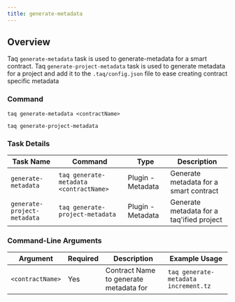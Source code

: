 ```yaml
---
title: generate-metadata
---
```


## Overview

Taq `generate-metadata` task is used to generate-metadata for a smart contract.
Taq `generate-project-metadata` task is used to generate metadata for a project and add it to the `.taq/config.json` file to ease creating contract specific metadata


### Command

```shell
taq generate-metadata <contractName> 
```

```shell
taq generate-project-metadata 
```

### Task Details
 
| Task Name                   | Command                                  | Type              | Description                                | 
|-----------------------------|------------------------------------------|-------------------|--------------------------------------------|
| `generate-metadata`         | `taq generate-metadata <contractName>`   | Plugin - Metadata | Generate metadata for a smart contract     |
| `generate-project-metadata` | `taq generate-project-metadata`          | Plugin - Metadata | Generate metadata for a taq'ified project  |

### Command-Line Arguments

| Argument         | Required | Description                              | Example Usage                       |
|------------------| -------- |------------------------------------------|-------------------------------------|
| `<contractName>` | Yes      | Contract Name to generate metadata for   | `taq generate-metadata increment.tz` |

